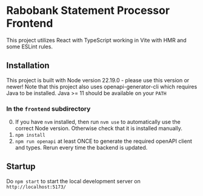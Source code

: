 # Rabobank Statement Processor Frontend

This project utilizes React with TypeScript working in Vite with HMR and some ESLint rules.

## Installation

This project is built with Node version 22.19.0 - please use this version or newer!
Note that this project also uses openapi-generator-cli which requires Java to be installed. Java >= 11 should be available on your `PATH`

### In the `frontend` subdirectory
0. If you have `nvm` installed, then run `nvm use` to automatically use the correct Node version. Otherwise check that it is installed manually.
1. `npm install`
2. `npm run openapi` at least ONCE to generate the required openAPI client and types. Rerun every time the backend is updated.

## Startup

Do `npm start` to start the local development server on `http://localhost:5173/`
